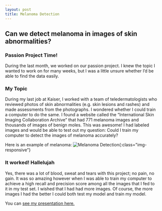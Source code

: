 ```yaml
---
layout: post
title: Melanoma Detection
---
```


##  Can we detect melanoma in images of skin abnormalities?  

###  Passion Project Time!  
During the last month, we worked on our passion project. I knew the topic I wanted to work on for many weeks, but I was a little unsure whether I’d be able to find the data easily.

###  My Topic  
During my last job at Kaiser, I worked with a team of teledermatologists who reviewed photos of skin abnormalities (e.g. skin lesions and rashes) and made assessments from the photographs. I wondered whether I could train a computer to do the same. I found a website called the “International Skin Imaging Collaboration Archive” that had 771 melanoma images and thousands of images of benign moles. This was awesome! I had labeled images and would be able to test out my question: Could I train my computer to detect the images of melanoma accurately?  
  
Here is an example of melanoma: 
![Melanoma Detection](/Becca18.github.io/images/malignant12.jpg){:class="img-responsive”}


###  It worked! Hallelujah  
Yes, there was a lot of blood, sweat and tears with this project; no pain, no gain. It was so amazing however when I was able to train my computer to achieve a high recall and precision score among all the images that I fed to it in my test set. I wished that I had had more images. Of course, the more images I had the better I could both test my model and train my model.

You can [see my presentation here.]({{Becca18,github.io}}/images/melanoma_detection.pdf)









